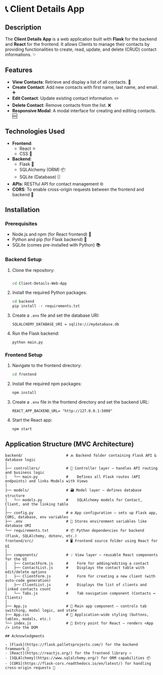 # 📞 Client Details App

## Description

The **Client Details App** is a web application built with **Flask** for the backend and **React** for the frontend. It allows Clients to manage their contacts by providing functionalities to create, read, update, and delete (CRUD) contact informations. ✨

## Features

- **View Contacts**: Retrieve and display a list of all contacts. 👀
- **Create Contact**: Add new contacts with first name, last name, and email. ➕
- **Edit Contact**: Update existing contact information. ✏️
- **Delete Contact**: Remove contacts from the list. ❌
- **Responsive Modal**: A modal interface for creating and editing contacts. 🆕

## Technologies Used

- **Frontend**: 
  - React ⚛️
  - CSS 🎨
- **Backend**:
  - Flask 🐍
  - SQLAlchemy (ORM) 📦
  - SQLite (Database) 🗄️
- **APIs**: RESTful API for contact management 🌐
- **CORS**: To enable cross-origin requests between the frontend and backend 🔗

## Installation

### Prerequisites

- Node.js and npm (for React frontend) 🌱
- Python and pip (for Flask backend) 🐍
- SQLite (comes pre-installed with Python) 📚

### Backend Setup

1. Clone the repository:
   ```bash
   
   cd Client-Details-Web-App
   ```

2. Install the required Python packages:
   ```bash
   cd backend
   pip install -r requirements.txt
   ```

3. Create a `.env` file and set the database URI:
   ```plaintext
   SQLALCHEMY_DATABASE_URI = sqlite:///mydatabase.db
   ```

4. Run the Flask backend:
   ```bash
   python main.py
   ```

### Frontend Setup

1. Navigate to the frontend directory:
   ```bash
   cd frontend
   ```

2. Install the required npm packages:
   ```bash
   npm install
   ```

3. Create a `.env` file in the frontend directory and set the backend URL:
   ```plaintext
   REACT_APP_BACKEND_URL= "http://127.0.0.1:5000"
   ```

4. Start the React app:
   ```bash
   npm start
   ```

## Application Structure (MVC Architecture)

```
backend/                    # 🔙 Backend folder containing Flask API & database logic
│
├── controllers/            # 🧠 Controller layer – handles API routing and business logic
│   └── main.py             #    Defines all Flask routes (API endpoints) and links Models with Views
│
├── models/                 # 🗃️ Model layer – defines database structure
│   └── models.py           #    SQLAlchemy models for Contact, Client, and the linking table
│
├── config.py               # ⚙️ App configuration – sets up Flask app, CORS, database, env variables
├── .env                    # 🔐 Stores environment variables like database URI
└── requirements.txt        # 📦 Python dependencies for backend (Flask, SQLAlchemy, dotenv, etc.)
frontend/src/               # 🖥️ Frontend source folder using React for UI
│
├── components/             # 💡 View layer – reusable React components for the UI
│   ├── ContactForm.js      #    Form for adding/editing a contact
│   ├── ContactList.js      #    Displays the contact table with edit/delete options
│   ├── ClientForm.js       #    Form for creating a new client (with auto-code generation)
│   ├── ClientList.js       #    Displays the list of clients and linked contacts count
│   └── Tabs.js             #    Tab navigation component (Contacts ↔ Clients)
│
├── App.js                  # 🧩 Main app component – controls tab switching, modal logic, and state
├── App.css                 # 🎨 Application-wide styling (buttons, tables, modals, etc.)
└── index.js                # 🚪 Entry point for React – renders <App /> into the DOM

## Acknowledgments

- [Flask](https://flask.palletsprojects.com/) for the backend framework 🐍
- [React](https://reactjs.org/) for the frontend library ⚛️
- [SQLAlchemy](https://www.sqlalchemy.org/) for ORM capabilities 📦
- [CORS](https://flask-cors.readthedocs.io/en/latest/) for handling cross-origin requests 🔗
